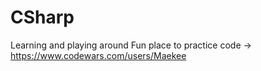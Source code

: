 # CSharp
Learning and playing around
Fun place to practice code -> https://www.codewars.com/users/Maekee
